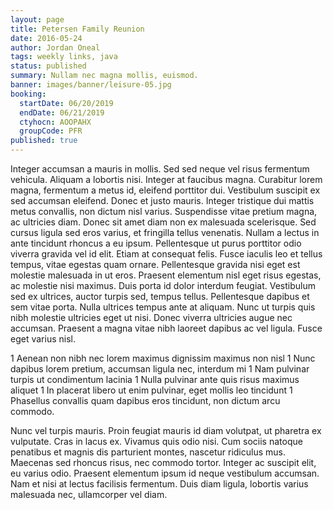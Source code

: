 ```yaml
---
layout: page
title: Petersen Family Reunion
date: 2016-05-24
author: Jordan Oneal
tags: weekly links, java
status: published
summary: Nullam nec magna mollis, euismod.
banner: images/banner/leisure-05.jpg
booking:
  startDate: 06/20/2019
  endDate: 06/21/2019
  ctyhocn: AOOPAHX
  groupCode: PFR
published: true
---
```

Integer accumsan a mauris in mollis. Sed sed neque vel risus fermentum vehicula. Aliquam a lobortis nisi. Integer at faucibus magna. Curabitur lorem magna, fermentum a metus id, eleifend porttitor dui. Vestibulum suscipit ex sed accumsan eleifend. Donec et justo mauris. Integer tristique dui mattis metus convallis, non dictum nisl varius. Suspendisse vitae pretium magna, ac ultricies diam. Donec sit amet diam non ex malesuada scelerisque. Sed cursus ligula sed eros varius, et fringilla tellus venenatis. Nullam a lectus in ante tincidunt rhoncus a eu ipsum.
Pellentesque ut purus porttitor odio viverra gravida vel id elit. Etiam at consequat felis. Fusce iaculis leo et tellus tempus, vitae egestas quam ornare. Pellentesque gravida nisi eget est molestie malesuada in ut eros. Praesent elementum nisl eget risus egestas, ac molestie nisi maximus. Duis porta id dolor interdum feugiat. Vestibulum sed ex ultrices, auctor turpis sed, tempus tellus. Pellentesque dapibus et sem vitae porta. Nulla ultrices tempus ante at aliquam. Nunc ut turpis quis nibh molestie ultricies eget ut nisi. Donec viverra ultricies augue nec accumsan. Praesent a magna vitae nibh laoreet dapibus ac vel ligula. Fusce eget varius nisl.

1 Aenean non nibh nec lorem maximus dignissim maximus non nisl
1 Nunc dapibus lorem pretium, accumsan ligula nec, interdum mi
1 Nam pulvinar turpis ut condimentum lacinia
1 Nulla pulvinar ante quis risus maximus aliquet
1 In placerat libero ut enim pulvinar, eget mollis leo tincidunt
1 Phasellus convallis quam dapibus eros tincidunt, non dictum arcu commodo.

Nunc vel turpis mauris. Proin feugiat mauris id diam volutpat, ut pharetra ex vulputate. Cras in lacus ex. Vivamus quis odio nisi. Cum sociis natoque penatibus et magnis dis parturient montes, nascetur ridiculus mus. Maecenas sed rhoncus risus, nec commodo tortor. Integer ac suscipit elit, eu varius odio. Praesent elementum ipsum id neque vestibulum accumsan. Nam et nisi at lectus facilisis fermentum. Duis diam ligula, lobortis varius malesuada nec, ullamcorper vel diam.
